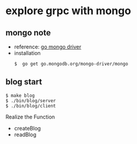 # explore grpc with mongo

## mongo note
- reference: [go mongo driver](https://github.com/mongodb/mongo-go-driver)
- installation
  ```shell
  $  go get go.mongodb.org/mongo-driver/mongo
  ```
  


## blog start
```shell
$ make blog
$ ./bin/blog/server
$ ./bin/blog/client
```

Realize the Function
- createBlog
- readBlog


